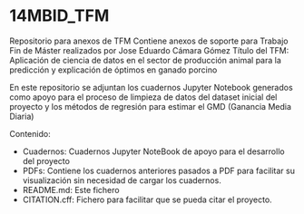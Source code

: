 # 14MBID_TFM
Repositorio para anexos de TFM
Contiene anexos de soporte para Trabajo Fin de Máster realizados por Jose Eduardo Cámara Gómez
Título del TFM: Aplicación de ciencia de datos en el sector de producción animal para la predicción y explicación de óptimos en ganado porcino

En este repositorio se adjuntan los cuadernos Jupyter Notebook generados como apoyo para el proceso de limpieza de datos del dataset inicial del proyecto y los métodos de regresión para estimar el GMD (Ganancia Media Diaria)

Contenido:
+ Cuadernos: Cuadernos Jupyter NoteBook de apoyo para el desarrollo del proyecto
+ PDFs: Contiene los cuadernos anteriores pasados a PDF para facilitar su visualización sin necesidad de cargar los cuadernos.
+ README.md: Este fichero
+ CITATION.cff: Fichero para facilitar que se pueda citar el proyecto.
